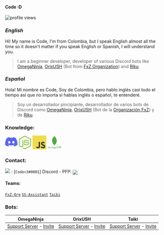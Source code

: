 #### Code :D 
![profile views](https://komarev.com/ghpvc/?username=Code126)

### ***English***
Hi! My name is Code, I'm from Colombia, but I speak English almost all the time so it doesn't matter if you speak English or Spanish, I will understand you.
> I am a beginner developer, developer of various Discord bots like [OmegaNinja](https://discord.com/api/oauth2/authorize?client_id=725772192159105752&permissions=8&scope=bot), [OrixUSH](https://fxz-org.com/orix-mejor-bot-discord/) (Bot from [FxZ Organization](https://fxz-org.com/)) and [Riku](https://discord.com/api/oauth2/authorize?client_id=844630271097045043&permissions=8&scope=bot). 

### ***Español***
Hola! Mi nombre es Code, Soy de Colombia, pero hablo inglés casi todo el tiempo así que no importa si hablas inglés o español, te entenderé.
> Soy un desarrollador pincipiante, desarrollador de varios bots de Discord como [OmegaNinja](https://discord.com/api/oauth2/authorize?client_id=725772192159105752&permissions=8&scope=bot), [OrixUSH](https://fxz-org.com/orix-mejor-bot-discord/) (Bot de la [Organización FxZ](https://fxz-org.com/)) y de [Riku](https://discord.com/api/oauth2/authorize?client_id=844630271097045043&permissions=8&scope=bot).

### Knowledge:

[<img src="./assets/DLogo.png" alt="DISCORD-LOGO" height="45" wight="45" />](https://discord.com/)
[<img src="./assets/NodeJS.png" alt="NODEJS-LOGO" height="45" wight="45" />](https://nodejs.org/)
[<img src="./assets/JavaScript.jpg" alt="JS-LOGO" height="45" wight="45" />](https://www.javascript.com/)
[<img src="./assets/MongoDB.png" alt="MONGODB-LOGO" height="45" wight="45" />](https://www.mongodb.com/)

### Contact:
<img src="https://raw.githubusercontent.com/vladfrangu/vladfrangu/master/assets/logo-discord.png"> : [`Code<3#0001`] Discord - PFP: <img src="https://images-ext-2.discordapp.net/external/6M5U6wYEW8w8Ln0JuzF7vmTyb3XTcIwfr0pz99bcdiA/%3Fsize%3D256/https/cdn.discordapp.com/avatars/841309669792153641/41497c80ccd497d7495764f4c43c2c57.png" align="center" height="60" wight="60">
<!--------------- Teams ----------------->
#### Teams:
[`FxZ-Org`](https://github.com/OrganizacionFxZ)
[`SS-Assistant`](https://github.com/SS-Assistant)
[`Taiki`]()
### Bots:
OmegaNinja | OrixUSH   |Taiki
-----------|-----------|-----------
[Support Server](https://discord.com/invite/uQxTeFV) - [Invite](https://discord.com/api/oauth2/authorize?client_id=725772192159105752&permissions=8&scope=bot)|[Support Server](https://discord.gg/dk93wzehF9) - [Invite](https://fxz-org.com/orix-mejor-bot-discord/) | [Support Server](https://discord.gg/taiki) - [Invite](https://discord.com/oauth2/authorize?client_id=860344927849152513&permissions=8&scope=bot)

